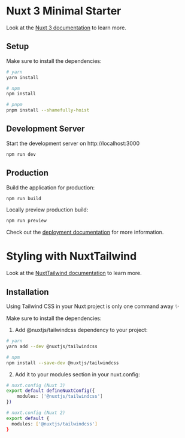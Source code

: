 # Nuxt 3 Minimal Starter

Look at the [Nuxt 3 documentation](https://nuxt.com/docs/getting-started/introduction) to learn more.

## Setup

Make sure to install the dependencies:

```bash
# yarn
yarn install

# npm
npm install

# pnpm
pnpm install --shamefully-hoist
```

## Development Server

Start the development server on http://localhost:3000

```bash
npm run dev
```

## Production

Build the application for production:

```bash
npm run build
```

Locally preview production build:

```bash
npm run preview
```

Check out the [deployment documentation](https://nuxt.com/docs/getting-started/deployment) for more information.

# Styling with NuxtTailwind

Look at the [NuxtTailwind documentation](https://tailwindcss.nuxt.dev/) to learn more.

## Installation

Using Tailwind CSS in your Nuxt project is only one command away ✨

Make sure to install the dependencies:
1. Add @nuxtjs/tailwindcss dependency to your project:

```bash
# yarn
yarn add --dev @nuxtjs/tailwindcss

# npm
npm install --save-dev @nuxtjs/tailwindcss
```

2. Add it to your modules section in your nuxt.config:
```bash
# nuxt.config (Nuxt 3)
export default defineNuxtConfig({
    modules: ['@nuxtjs/tailwindcss']
})

# nuxt.config (Nuxt 2)
export default {
  modules: ['@nuxtjs/tailwindcss']
}
```
